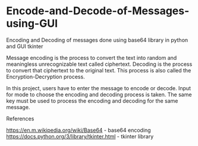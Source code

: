 # Encode-and-Decode-of-Messages-using-GUI
Encoding and Decoding of messages done using base64 library in python and GUI tkinter

Message encoding is the process to convert the text into random and meaningless unrecognizable text called ciphertext. 
Decoding is the process to convert that ciphertext to the original text. 
This process is also called the Encryption-Decryption process.


In this project, users have to enter the message to encode or decode.
Input for mode to choose the encoding and decoding process is taken.
The same key must be used to process the encoding and decoding for the same message.

References 

https://en.m.wikipedia.org/wiki/Base64  - base64 encoding
https://docs.python.org/3/library/tkinter.html  - tkinter library

